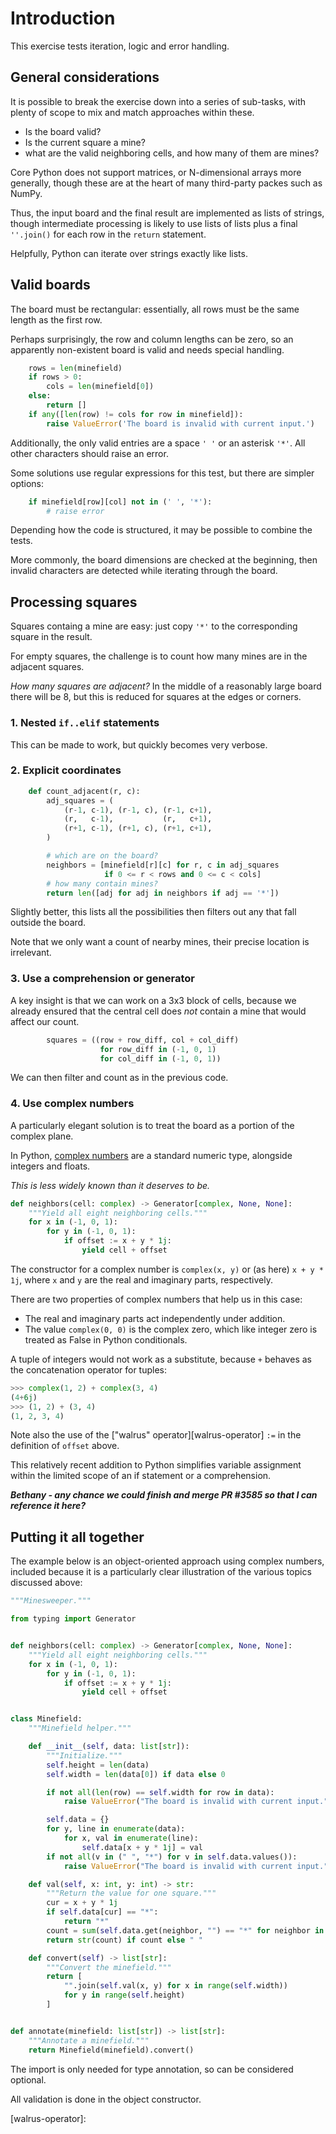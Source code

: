 
# Introduction

This exercise tests iteration, logic and error handling.

## General considerations

It is possible to break the exercise down into a series of sub-tasks, with plenty of scope to mix and match approaches within these.

- Is the board valid?
- Is the current square a mine?
- what are the valid neighboring cells, and how many of them are mines?

Core Python does not support matrices, or N-dimensional arrays more generally, though these are at the heart of many third-party packes such as NumPy.

Thus, the input board and the final result are implemented as lists of strings, though intermediate processing is likely to use lists of lists plus a final `''.join()` for each row in the `return` statement.

Helpfully, Python can iterate over strings exactly like lists.

## Valid boards

The board must be rectangular: essentially, all rows must be the same length as the first row.

Perhaps surprisingly, the row and column lengths can be zero, so an apparently non-existent board is valid and needs special handling.

```python
    rows = len(minefield)
    if rows > 0:
        cols = len(minefield[0])
    else:
        return []
    if any([len(row) != cols for row in minefield]):
        raise ValueError('The board is invalid with current input.')
```

Additionally, the only valid entries are a space `' '` or an asterisk `'*'`. All other characters should raise an error.

Some solutions use regular expressions for this test, but there are simpler options:

```python
    if minefield[row][col] not in (' ', '*'):
        # raise error
```

Depending how the code is structured, it may be possible to combine the tests.

More commonly, the board dimensions are checked at the beginning, then invalid characters are detected while iterating through the board.

## Processing squares

Squares containg a mine are easy: just copy `'*'` to the corresponding square in the result.

For empty squares, the challenge is to count how many mines are in the adjacent squares.

*How many squares are adjacent?* In the middle of a reasonably large board there will be 8, but this is reduced for squares at the edges or corners.

### 1. Nested `if..elif` statements

This can be made to work, but quickly becomes very verbose.

### 2. Explicit coordinates

```python
    def count_adjacent(r, c):
        adj_squares = (
            (r-1, c-1), (r-1, c), (r-1, c+1),
            (r,   c-1),           (r,   c+1),
            (r+1, c-1), (r+1, c), (r+1, c+1),
        )

        # which are on the board?
        neighbors = [minefield[r][c] for r, c in adj_squares
                     if 0 <= r < rows and 0 <= c < cols]
        # how many contain mines?
        return len([adj for adj in neighbors if adj == '*'])
```

Slightly better, this lists all the possibilities then filters out any that fall outside the board.

Note that we only want a count of nearby mines, their precise location is irrelevant.

### 3. Use a comprehension or generator

A key insight is that we can work on a 3x3 block of cells, because we already ensured that the central cell does *not* contain a mine that would affect our count.

```python
        squares = ((row + row_diff, col + col_diff) 
                    for row_diff in (-1, 0, 1) 
                    for col_diff in (-1, 0, 1))
```

We can then filter and count as in the previous code.

### 4. Use complex numbers

A particularly elegant solution is to treat the board as a portion of the complex plane.

In Python, [complex numbers][complex-numbers] are a standard numeric type, alongside integers and floats.

*This is less widely known than it deserves to be.*

```python
def neighbors(cell: complex) -> Generator[complex, None, None]:
    """Yield all eight neighboring cells."""
    for x in (-1, 0, 1):
        for y in (-1, 0, 1):
            if offset := x + y * 1j:
                yield cell + offset
```

The constructor for a complex number is `complex(x, y)` or (as here) `x + y * 1j`, where `x` and `y` are the real and imaginary parts, respectively.

There are two properties of complex numbers that help us in this case:

- The real and imaginary parts act independently under addition.
- The value `complex(0, 0)` is the complex zero, which like integer zero is treated as False in Python conditionals.

A tuple of integers would not work as a substitute, because `+` behaves as the concatenation operator for tuples:

```python
>>> complex(1, 2) + complex(3, 4)
(4+6j)
>>> (1, 2) + (3, 4)
(1, 2, 3, 4)
```

Note also the use of the ["walrus" operator][walrus-operator] `:=` in the definition of `offset` above.

This relatively recent addition to Python simplifies variable assignment within the limited scope of an if statement or a comprehension.

***Bethany - any chance we could finish and merge PR #3585 so that I can reference it here?***

## Putting it all together

The example below is an object-oriented approach using complex numbers, included because it is a particularly clear illustration of the various topics discussed above:

```python
"""Minesweeper."""

from typing import Generator


def neighbors(cell: complex) -> Generator[complex, None, None]:
    """Yield all eight neighboring cells."""
    for x in (-1, 0, 1):
        for y in (-1, 0, 1):
            if offset := x + y * 1j:
                yield cell + offset


class Minefield:
    """Minefield helper."""

    def __init__(self, data: list[str]):
        """Initialize."""
        self.height = len(data)
        self.width = len(data[0]) if data else 0

        if not all(len(row) == self.width for row in data):
            raise ValueError("The board is invalid with current input.")

        self.data = {}
        for y, line in enumerate(data):
            for x, val in enumerate(line):
                self.data[x + y * 1j] = val
        if not all(v in (" ", "*") for v in self.data.values()):
            raise ValueError("The board is invalid with current input.")

    def val(self, x: int, y: int) -> str:
        """Return the value for one square."""
        cur = x + y * 1j
        if self.data[cur] == "*":
            return "*"
        count = sum(self.data.get(neighbor, "") == "*" for neighbor in neighbors(cur))
        return str(count) if count else " "

    def convert(self) -> list[str]:
        """Convert the minefield."""
        return [
            "".join(self.val(x, y) for x in range(self.width))
            for y in range(self.height)
        ]


def annotate(minefield: list[str]) -> list[str]:
    """Annotate a minefield."""
    return Minefield(minefield).convert()
```

The import is only needed for type annotation, so can be considered optional.

All validation is done in the object constructor.

[complex-numbers]: https://exercism.org/tracks/python/concepts/complex-numbers
[walrus-operator]: 
